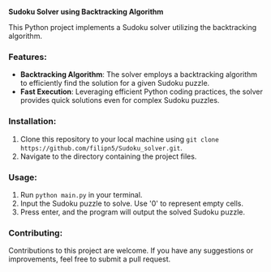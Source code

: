 **Sudoku Solver using Backtracking Algorithm**

This Python project implements a Sudoku solver utilizing the backtracking algorithm.

### Features:

- **Backtracking Algorithm**: The solver employs a backtracking algorithm to efficiently find the solution for a given Sudoku puzzle.
- **Fast Execution**: Leveraging efficient Python coding practices, the solver provides quick solutions even for complex Sudoku puzzles.

### Installation:

1. Clone this repository to your local machine using `git clone https://github.com/filipn5/Sudoku_solver.git`.
2. Navigate to the directory containing the project files.

### Usage:

1. Run `python main.py` in your terminal.
2. Input the Sudoku puzzle to solve. Use '0' to represent empty cells.
3. Press enter, and the program will output the solved Sudoku puzzle.

### Contributing:

Contributions to this project are welcome. If you have any suggestions or improvements, feel free to submit a pull request.

